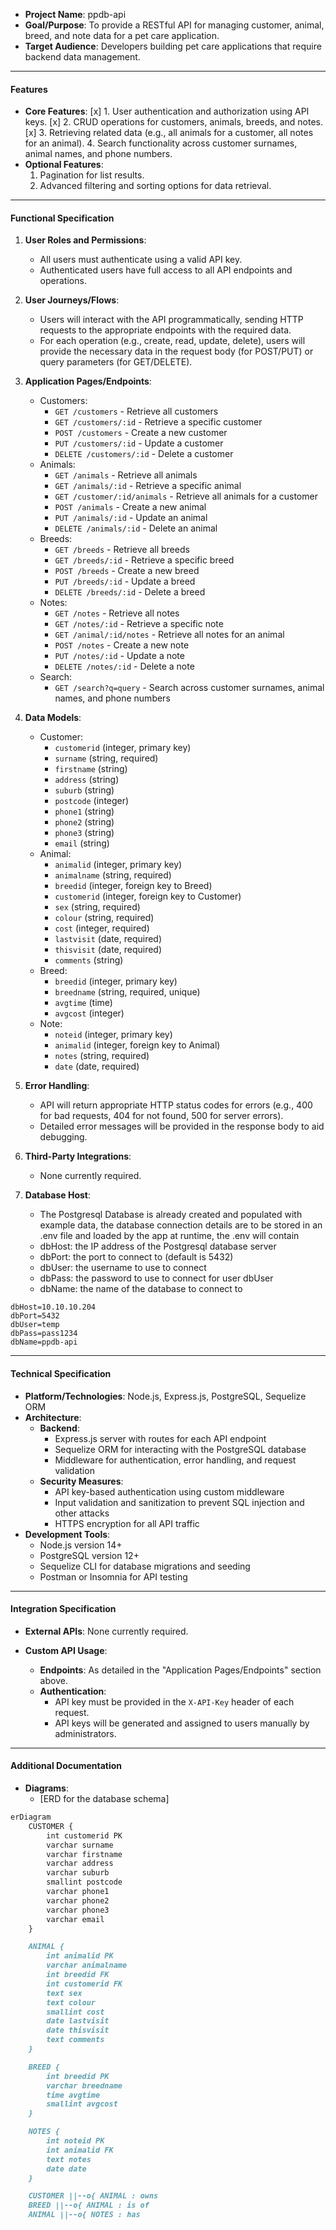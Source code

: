 - **Project Name**: ppdb-api
- **Goal/Purpose**: To provide a RESTful API for managing customer, animal, breed, and note data for a pet care application.
- **Target Audience**: Developers building pet care applications that require backend data management.

---

#### Features

- **Core Features**:
  [x] 1. User authentication and authorization using API keys.
  [x] 2. CRUD operations for customers, animals, breeds, and notes.
  [x] 3. Retrieving related data (e.g., all animals for a customer, all notes for an animal).
  4. Search functionality across customer surnames, animal names, and phone numbers.
- **Optional Features**:
  1. Pagination for list results.
  2. Advanced filtering and sorting options for data retrieval.

---

#### Functional Specification

1. **User Roles and Permissions**:
   - All users must authenticate using a valid API key.
   - Authenticated users have full access to all API endpoints and operations.

2. **User Journeys/Flows**:
   - Users will interact with the API programmatically, sending HTTP requests to the appropriate endpoints with the required data.
   - For each operation (e.g., create, read, update, delete), users will provide the necessary data in the request body (for POST/PUT) or query parameters (for GET/DELETE).

3. **Application Pages/Endpoints**:
   - Customers:
     - `GET /customers` - Retrieve all customers
     - `GET /customers/:id` - Retrieve a specific customer
     - `POST /customers` - Create a new customer
     - `PUT /customers/:id` - Update a customer
     - `DELETE /customers/:id` - Delete a customer
   - Animals:
     - `GET /animals` - Retrieve all animals
     - `GET /animals/:id` - Retrieve a specific animal
     - `GET /customer/:id/animals` - Retrieve all animals for a customer
     - `POST /animals` - Create a new animal
     - `PUT /animals/:id` - Update an animal
     - `DELETE /animals/:id` - Delete an animal
   - Breeds:
     - `GET /breeds` - Retrieve all breeds
     - `GET /breeds/:id` - Retrieve a specific breed
     - `POST /breeds` - Create a new breed
     - `PUT /breeds/:id` - Update a breed
     - `DELETE /breeds/:id` - Delete a breed
   - Notes:
     - `GET /notes` - Retrieve all notes
     - `GET /notes/:id` - Retrieve a specific note
     - `GET /animal/:id/notes` - Retrieve all notes for an animal
     - `POST /notes` - Create a new note
     - `PUT /notes/:id` - Update a note
     - `DELETE /notes/:id` - Delete a note
   - Search:
     - `GET /search?q=query` - Search across customer surnames, animal names, and phone numbers

4. **Data Models**:
   - Customer:
     - `customerid` (integer, primary key)
     - `surname` (string, required)
     - `firstname` (string)
     - `address` (string)
     - `suburb` (string)
     - `postcode` (integer)
     - `phone1` (string)
     - `phone2` (string)
     - `phone3` (string)
     - `email` (string)
   - Animal:
     - `animalid` (integer, primary key)
     - `animalname` (string, required)
     - `breedid` (integer, foreign key to Breed)
     - `customerid` (integer, foreign key to Customer)
     - `sex` (string, required)
     - `colour` (string, required)
     - `cost` (integer, required)
     - `lastvisit` (date, required)
     - `thisvisit` (date, required)
     - `comments` (string)
   - Breed:
     - `breedid` (integer, primary key)
     - `breedname` (string, required, unique)
     - `avgtime` (time)
     - `avgcost` (integer)
   - Note:
     - `noteid` (integer, primary key)
     - `animalid` (integer, foreign key to Animal)
     - `notes` (string, required)
     - `date` (date, required)

5. **Error Handling**:
   - API will return appropriate HTTP status codes for errors (e.g., 400 for bad requests, 404 for not found, 500 for server errors).
   - Detailed error messages will be provided in the response body to aid debugging.

6. **Third-Party Integrations**:
   - None currently required.
   
7. **Database Host**:
   - The Postgresql Database is already created and populated with example data, the database connection details are to be stored in an .env file and loaded by the app at runtime, the .env will contain
   - dbHost: the IP address of the Postgresql database server
   - dbPort: the port to connect to (default is 5432)
   - dbUser: the username to use to connect
   - dbPass: the password to use to connect for user dbUser
   - dbName: the name of the database to connect to

```env.example
dbHost=10.10.10.204
dbPort=5432
dbUser=temp
dbPass=pass1234
dbName=ppdb-api
```

---

#### Technical Specification

- **Platform/Technologies**: Node.js, Express.js, PostgreSQL, Sequelize ORM
- **Architecture**:
  - **Backend**: 
    - Express.js server with routes for each API endpoint
    - Sequelize ORM for interacting with the PostgreSQL database
    - Middleware for authentication, error handling, and request validation
  - **Security Measures**:
    - API key-based authentication using custom middleware
    - Input validation and sanitization to prevent SQL injection and other attacks
    - HTTPS encryption for all API traffic
- **Development Tools**:
  - Node.js version 14+
  - PostgreSQL version 12+
  - Sequelize CLI for database migrations and seeding
  - Postman or Insomnia for API testing

---

#### Integration Specification

- **External APIs**: None currently required.

- **Custom API Usage**:
  - **Endpoints**: As detailed in the "Application Pages/Endpoints" section above.
  - **Authentication**: 
    - API key must be provided in the `X-API-Key` header of each request.
    - API keys will be generated and assigned to users manually by administrators.

---

#### Additional Documentation

- **Diagrams**: 
  - [ERD for the database schema]
```mermaid.md
erDiagram
    CUSTOMER {
        int customerid PK
        varchar surname
        varchar firstname
        varchar address
        varchar suburb
        smallint postcode
        varchar phone1
        varchar phone2
        varchar phone3
        varchar email
    }

    ANIMAL {
        int animalid PK
        varchar animalname
        int breedid FK
        int customerid FK
        text sex
        text colour
        smallint cost
        date lastvisit
        date thisvisit
        text comments
    }

    BREED {
        int breedid PK
        varchar breedname
        time avgtime
        smallint avgcost
    }

    NOTES {
        int noteid PK
        int animalid FK
        text notes
        date date
    }

    CUSTOMER ||--o{ ANIMAL : owns
    BREED ||--o{ ANIMAL : is of
    ANIMAL ||--o{ NOTES : has
```